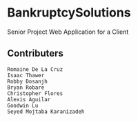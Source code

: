 # BankruptcySolutions
Senior Project Web Application for a Client

## Contributers
```
Romaine De La Cruz
Isaac Thawer
Robby Dosanjh
Bryan Robare
Christopher Flores
Alexis Aguilar
Goodwin Lu
Seyed Mojtaba Karanizadeh
```
